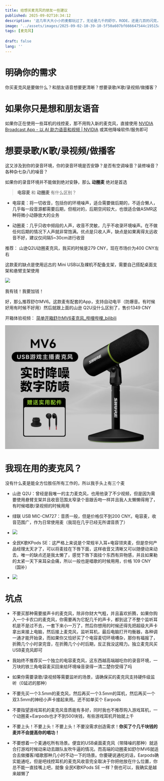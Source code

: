 ```yaml
---
title: 给想买麦克风的朋友一些建议
published: 2025-09-02T10:34:12
description: '这几年大大小小的麦都玩过了，无论是几千的舒尔，RODE，还是几百的闪克，绿联，又或是仅100的带麦半入耳，今天就给大家总结一下坑点'
image: '../assets/images/2025-09-02-10-39-10-5f50a607bf666647544c19515aaa15f3.jpg'
tags: [麦克风]

draft: false 
lang: ''
---
```


# 明确你的需求

你买麦克风是要做什么？和朋友语音想要更清晰？想要录歌/K歌/录视频/做播客？

# 如果你只是想和朋友语音

如果你正在使用一些耳机的线控麦，那不用购入新的麦克风，直接使用 [NVIDIA Broadcast App - 以 AI 助力语音和视频 | NVIDIA](https://www.nvidia.cn/geforce/broadcasting/broadcast-app/) 或其他降噪软件/服务即可

# 想要录歌/K歌/录视频/做播客

这又涉及到你的录音环境，你的录音环境是否安静？是否有空调噪音？装修噪音？各种杂七杂八的噪音？

如果你的录音环境并不能做到绝对安静，那么 **动圈麦** 绝对是首选

> **电容麦** 和 **动圈麦** 有什么区别？

- 电容麦：将一切收音，包括你的环境噪声，适合需要做后期的，不适合懒人，几乎每一段音源都需要后期，但相对的，后期空间较大，也很适合做ASMR这种将微小动静放大的业务

- 动圈麦：几乎只收中频段的人声，收音不灵敏，几乎不收录环境噪声。在不做任何后期的情况下人声就非常饱满。优点是只收人声，缺点是如果离得太远收音不好，建议仅间隔5~30cm进行收音

推荐： 山逊Q2U动圈麦克风，我买的时候是279 CNY，现在市场价为400 CNY左右

这款麦的缺点是使用远古的 Mini USB以及裸机不配备支架，需要自己搭配桌面支架和悬臂支架使用

![](../assets/images/2025-09-02-10-54-48-IMG20250902105434.jpg)

我有钱！我要加钱！

好，那么推荐舒尔MV6。这款麦有配套的App，支持自动电平（防爆音。有时候好用有时候不好用）然后就跟上面的山逊 Q2U没什么区别了，售价1349 CNY

开箱体验视频： [简单开箱舒尔MV6麦克风_哔哩哔哩_bilibili](https://www.bilibili.com/video/BV1JoJqzBEyA)

![](../assets/images/2025-09-02-11-00-14-Screenshot_2025-09-02-10-59-56-76_4fbb30eb7b71661.jpg)

# 我现在用的麦克风？

没有什么麦是能全方位胜任所有工作的，所以我手头上有三个麦

- 山逊 Q2U：曾经是我唯一的主力麦克风，也用他录了不少视频，但是因为需要使用悬臂支架并且收音范围太窄录个音跟舌吻一样并且我人太懒懒得用了，有时候唱歌/录视频的时候用用

- 绿联 USB MIC-CM727：音质一般，但是价格仅不到200 CNY。电容麦，收音范围广，作为日常使用麦（我现在几乎已经无所谓音质了）

- ![](../assets/images/2025-09-02-11-07-46-IMG20250902110659.jpg)

- 全民K歌KPods SE：这严格上来说是个常规半入耳+电容领夹麦，但是奈何产品经理太天才了，可以将麦挂在下唇下面，这样收音又清晰又可以随便动来动去，唯一的缺点还是我太懒了，感觉下唇下面挂个东西有异物感，并且如果勒的太紧一天下来耳朵会痛，所以一般也是唱歌的时候用用，价格 109 CNY（国补）

- ![](../assets/images/2025-09-02-11-07-54-IMG20250902110730.jpg)

# 坑点

- 不要买那种需要接声卡的麦克风，除非你财大气粗，并且喜欢折腾，如果你购入一个卡农口的麦克风，你需要再为它配几千的声卡，都到这了不整个监听耳机是不是过不去，一套下来小一万了，然后你想用的时候还得先把超级大声卡拿出来接上电脑，然后接上麦克风，监听耳机，最后电脑打开均衡器，各种调一通才能开始录，而如果你又恰好买了个电容麦切环境嘈杂，那你有福报了，折腾几个小时录完音，在折腾几个小时后期，反正我没这精力。独立麦克风买USB麦克风即可

- 我始终不推荐买一个独立的电容麦克风，这东西越高端越吃你的录音环境，一万块的铁三角电容麦买回来给环境噪音录得一清二楚你受得了吗

- 如果你需要录歌/录视频等需要监听的场景，请确保买的麦克风支持硬件级监听（0延迟的那种）

- 不要先买一个3.5mm的麦克风，然后再买一个3.5mm的耳机，然后再买一个双3.5mm的神经小声卡接起来用。还不如单买个 Earpods

- 不要指望游戏耳机的麦克风音质能有多好，同时我也不推荐购入游戏耳机，一个动圈麦+Earpods也才不到500块钱，有些游戏耳机开始就上千

- 不要上头！不要上头！不要上头！不要没需求创造需求！**你买了个几千块钱的麦并不会提高你的唱功！**

- 不要想着一个麦通吃所有场景。便宜的USB桌面麦克风（带降噪的那种）就适合打游戏时候动来动去跟队友吹牛逼的情况。而高端的动圈麦如舒尔MV6就适合去做播客/唱歌那种几小时不动一下的场景。你要硬说通吃的话，Earpods确实能通吃，但是吧线控耳机的麦克风收音完全取决于你把他放在什么位置，你总不能一直挂嘴上吧，就像 全民K歌KPods SE 一样？倒也可以，我确实是越来越懒了
